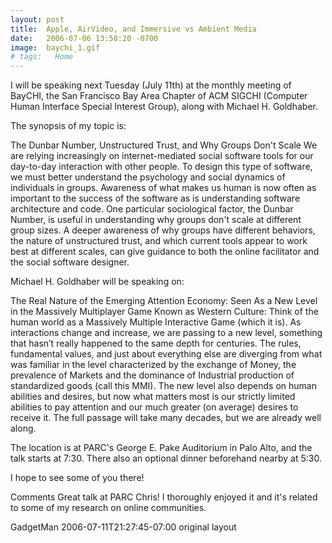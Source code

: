 ```yaml
---
layout: post
title:  Apple, AirVideo, and Immersive vs Ambient Media
date:   2006-07-06 13:58:20 -0700
image:  baychi_1.gif
# tags:   Home
---
```


 I will be speaking next Tuesday (July 11th) at the monthly meeting of BayCHI, the San Francisco Bay Area Chapter of ACM SIGCHI (Computer Human Interface Special Interest Group), along with Michael H. Goldhaber.

The synopsis of my topic is:

The Dunbar Number, Unstructured Trust, and Why Groups Don't Scale
We are relying increasingly on internet-mediated social software tools for our day-to-day interaction with other people. To design this type of software, we must better understand the psychology and social dynamics of individuals in groups. Awareness of what makes us human is now often as important to the success of the software as is understanding software architecture and code. One particular sociological factor, the Dunbar Number, is useful in understanding why groups don't scale at different group sizes. A deeper awareness of why groups have different behaviors, the nature of unstructured trust, and which current tools appear to work best at different scales, can give guidance to both the online facilitator and the social software designer.

Michael H. Goldhaber will be speaking on:

The Real Nature of the Emerging Attention Economy: Seen As a New Level in the Massively Multiplayer Game Known as Western Culture:
Think of the human world as a Massively Multiple Interactive Game (which it is). As interactions change and increase, we are passing to a new level, something that hasn’t really happened to the same depth for centuries. The rules, fundamental values, and just about everything else are diverging from what was familiar in the level characterized by the exchange of Money, the prevalence of Markets and the dominance of Industrial production of standardized goods (call this MMI). The new level also depends on human abilities and desires, but now what matters most is our strictly limited abilities to pay attention and our much greater (on average) desires to receive it. The full passage will take many decades, but we are already well along.

The location is at PARC's George E. Pake Auditorium in Palo Alto, and the talk starts at 7:30. There also an optional dinner beforehand nearby at 5:30.

I hope to see some of you there!

Comments
Great talk at PARC Chris! I thoroughly enjoyed it and it's related to some of my research on online communities.

GadgetMan 2006-07-11T21:27:45-07:00
original layout